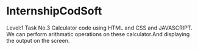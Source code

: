 # InternshipCodSoft
Level:1
Task No.3
Calculator code using HTML and CSS and JAVASCRIPT.
We can perform arithmatic operations on these calculator.And displaying the 
output on the screen.

